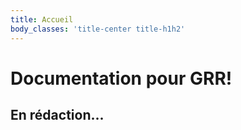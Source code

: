 ```yaml
---
title: Accueil
body_classes: 'title-center title-h1h2'
---
```


# Documentation pour GRR!
## En rédaction...
